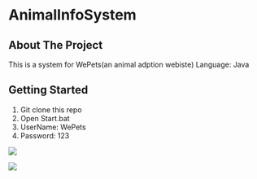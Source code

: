 # AnimalInfoSystem

## About The Project
  This is a system for WePets(an animal adption webiste)
  Language: Java

## Getting Started

1. Git clone this repo
2. Open Start.bat
3. UserName: WePets
4. Password: 123


<img src="https://linxinjiang.github.io/AnimalInfoSystem/Gif.gif"><br>

<img src="https://linxinjiang.github.io/AnimalInfoSystem/Explore.gif"><br>
